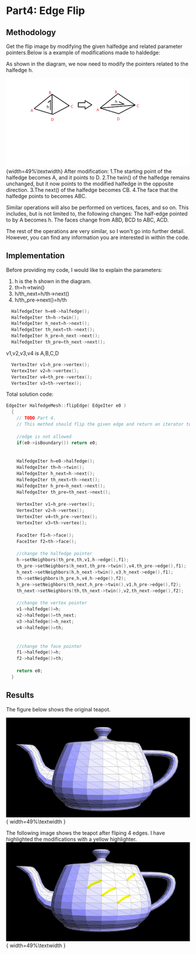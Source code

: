 # Part4: Edge Flip

## Methodology

Get the flip image by modifying the given halfedge and related parameter pointers.Below is a example of modifications made to haldedge:


As shown in the diagram, we now need to modify the pointers related to the halfedge h.

![example_halfedge](../../images/hw2/section2/hw2part4_flip_halfedge.png){width=49%\textwidth}
After modification:
1.The starting point of the halfedge becomes A, and it points to D.
2.The twin() of the halfedge remains unchanged, but it now points to the modified halfedge in the opposite direction.
3.The next() of the halfedge becomes CB.
4.The face that the halfedge points to becomes ABC.

Similar operations will also be performed on vertices, faces, and so on. This includes, but is not limited to, the following changes:
The half-edge pointed to by A becomes h.
The faces change from ABD, BCD to ABC, ACD.

The rest of the operations are very similar, so I won't go into further detail. However, you can find any information you are interested in within the code.

## Implementation

Before providing my code, I would like to explain the parameters:


1. h is the h shown in the diagram.
2. th=h->twin()
3. h/th_next=h/th->next()
4. h/th_pre->next()=h/th
```cpp
  HalfedgeIter h=e0->halfedge();
  HalfedgeIter th=h->twin();
  HalfedgeIter h_next=h->next();
  HalfedgeIter th_next=th->next();
  HalfedgeIter h_pre=h_next->next();
  HalfedgeIter th_pre=th_next->next();

```

v1,v2,v3,v4 is A,B,C,D
```cpp
  VertexIter v1=h_pre->vertex();
  VertexIter v2=h->vertex();
  VertexIter v4=th_pre->vertex();
  VertexIter v3=th->vertex();
```

Total solution code:
```cpp
EdgeIter HalfedgeMesh::flipEdge( EdgeIter e0 )
  {
    // TODO Part 4.
    // This method should flip the given edge and return an iterator to the flipped edge.

    //edge is not allowed
    if(e0->isBoundary()) return e0;


    HalfedgeIter h=e0->halfedge();
    HalfedgeIter th=h->twin();
    HalfedgeIter h_next=h->next();
    HalfedgeIter th_next=th->next();
    HalfedgeIter h_pre=h_next->next();
    HalfedgeIter th_pre=th_next->next();

    VertexIter v1=h_pre->vertex();
    VertexIter v2=h->vertex();
    VertexIter v4=th_pre->vertex();
    VertexIter v3=th->vertex();

    FaceIter f1=h->face();
    FaceIter f2=th->face();

    //change the halfedge pointer
    h->setNeighbors(th_pre,th,v1,h->edge(),f1);
    th_pre->setNeighbors(h_next,th_pre->twin(),v4,th_pre->edge(),f1);
    h_next->setNeighbors(h,h_next->twin(),v3,h_next->edge(),f1);
    th->setNeighbors(h_pre,h,v4,h->edge(),f2);
    h_pre->setNeighbors(th_next,h_pre->twin(),v1,h_pre->edge(),f2);
    th_next->setNeighbors(th,th_next->twin(),v2,th_next->edge(),f2);

    //change the vertex pointer
    v1->halfedge()=h;
    v2->halfedge()=th_next;
    v3->halfedge()=h_next;
    v4->halfedge()=th;


    //change the face pointer
    f1->halfedge()=h;
    f2->halfedge()=th;

    return e0;
  }
```

## Results


The figure below shows the original teapot.

![before flip](../../images/hw2/section2/hw2part4_before_flip.png){ width=49%\textwidth } 

The following image shows the teapot after fliping 4 edges. I have highlighted the modifications with a yellow highlighter.
![after flip](../../images/hw2/section2/hw2part4_after_flip.png){ width=49%\textwidth } 
